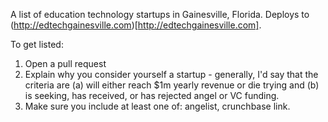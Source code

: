 A list of education technology startups in Gainesville, Florida. Deploys to (http://edtechgainesville.com)[http://edtechgainesville.com].


To get listed:

1. Open a pull request
2. Explain why you consider yourself a startup - generally, I'd say that the criteria are (a) will either reach $1m yearly revenue or die trying and (b) is seeking, has received, or has rejected angel or VC funding.  
3. Make sure you include at least one of: angelist, crunchbase link. 
